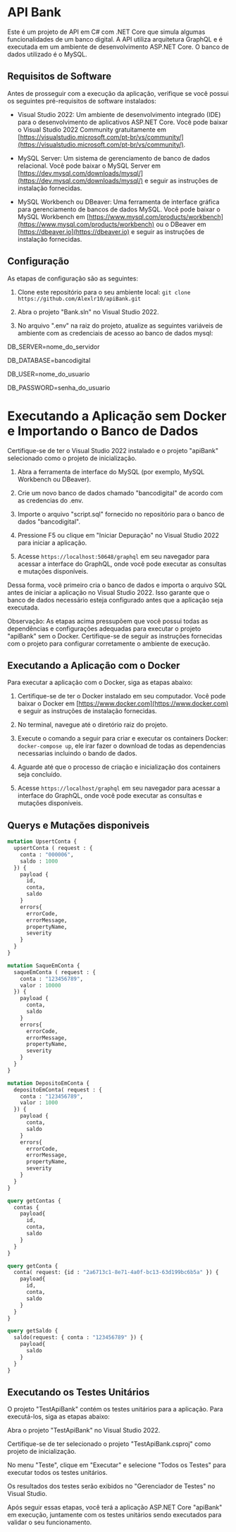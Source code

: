 # API Bank
Este é um projeto de API em C# com .NET Core que simula algumas funcionalidades de um banco digital. A API utiliza arquitetura GraphQL e é executada em um ambiente de desenvolvimento ASP.NET Core. O banco de dados utilizado é o MySQL.

## Requisitos de Software
Antes de prosseguir com a execução da aplicação, verifique se você possui os seguintes pré-requisitos de software instalados:

- Visual Studio 2022: Um ambiente de desenvolvimento integrado (IDE) para o desenvolvimento de aplicativos ASP.NET Core. Você pode baixar o Visual Studio 2022 Community gratuitamente em [https://visualstudio.microsoft.com/pt-br/vs/community/](https://visualstudio.microsoft.com/pt-br/vs/community/).

- MySQL Server: Um sistema de gerenciamento de banco de dados relacional. Você pode baixar o MySQL Server em [https://dev.mysql.com/downloads/mysql/](https://dev.mysql.com/downloads/mysql/) e seguir as instruções de instalação fornecidas.

- MySQL Workbench ou DBeaver: Uma ferramenta de interface gráfica para gerenciamento de bancos de dados MySQL. Você pode baixar o MySQL Workbench em [https://www.mysql.com/products/workbench](https://www.mysql.com/products/workbench) ou o DBeaver em [https://dbeaver.io](https://dbeaver.io) e seguir as instruções de instalação fornecidas.

## Configuração
As etapas de configuração são as seguintes:

1. Clone este repositório para o seu ambiente local: `git clone https://github.com/Alexlr10/apiBank.git`

2. Abra o projeto "Bank.sln" no Visual Studio 2022.

3. No arquivo ".env" na raiz do projeto, atualize as seguintes variáveis de ambiente com as credenciais de acesso ao banco de dados mysql:

DB_SERVER=nome_do_servidor

DB_DATABASE=bancodigital

DB_USER=nome_do_usuario

DB_PASSWORD=senha_do_usuario


# Executando a Aplicação sem Docker e Importando o Banco de Dados

Certifique-se de ter o Visual Studio 2022 instalado e o projeto "apiBank" selecionado como o projeto de inicialização.

1. Abra a ferramenta de interface do MySQL (por exemplo, MySQL Workbench ou DBeaver).

2. Crie um novo banco de dados chamado "bancodigital" de acordo com as credencias do .env.

3. Importe o arquivo "script.sql" fornecido no repositório para o banco de dados "bancodigital".

4. Pressione F5 ou clique em "Iniciar Depuração" no Visual Studio 2022 para iniciar a aplicação.

5. Acesse `https://localhost:50648/graphql` em seu navegador para acessar a interface do GraphQL, onde você pode executar as consultas e mutações disponíveis.

Dessa forma, você primeiro cria o banco de dados e importa o arquivo SQL antes de iniciar a aplicação no Visual Studio 2022. Isso garante que o banco de dados necessário esteja configurado antes que a aplicação seja executada.

Observação: As etapas acima pressupõem que você possui todas as dependências e configurações adequadas para executar o projeto "apiBank" sem o Docker. Certifique-se de seguir as instruções fornecidas com o projeto para configurar corretamente o ambiente de execução.


## Executando a Aplicação com o Docker
Para executar a aplicação com o Docker, siga as etapas abaixo:

1. Certifique-se de ter o Docker instalado em seu computador. Você pode baixar o Docker em [https://www.docker.com](https://www.docker.com) e seguir as instruções de instalação fornecidas.

2. No terminal, navegue até o diretório raiz do projeto.

3. Execute o comando a seguir para criar e executar os containers Docker: `docker-compose up`, ele irar fazer o download de todas as dependencias necessarias incluindo o bando de dados.

4. Aguarde até que o processo de criação e inicialização dos containers seja concluído.

5. Acesse `https://localhost/graphql` em seu navegador para acessar a interface do GraphQL, onde você pode executar as consultas e mutações disponíveis.

## Querys e Mutações disponiveis
```graphql
mutation UpsertConta {
  upsertConta ( request : {
    conta : "000006",
    saldo : 1000
  }) {
    payload {
      id,
      conta,
      saldo
    }
    errors{
      errorCode,
      errorMessage,
      propertyName,
      severity
    }
  } 
}

mutation SaqueEmConta {
  saqueEmConta ( request : {
    conta : "123456789",
    valor : 10000
  }) {
    payload {
      conta,
      saldo
    }
    errors{
      errorCode,
      errorMessage,
      propertyName,
      severity
    }
  } 
}

mutation DepositoEmConta {
  depositoEmConta( request : {
    conta : "123456789",
    valor : 1000
  }) {
    payload {
      conta,
      saldo
    }
    errors{
      errorCode,
      errorMessage,
      propertyName,
      severity
    }
  } 
}

query getContas {
  contas {
    payload{
      id,
      conta,
      saldo
    }
  }
}

query getConta {
  conta( request: {id : "2a6713c1-8e71-4a0f-bc13-63d199bc6b5a" }) {
    payload{
      id,
      conta,
      saldo
    }
  }
}

query getSaldo {
  saldo(request: { conta : "123456789" }) {
    payload{
      saldo
    }
  }
}
```

## Executando os Testes Unitários
O projeto "TestApiBank" contém os testes unitários para a aplicação. Para executá-los, siga as etapas abaixo:

Abra o projeto "TestApiBank" no Visual Studio 2022.

Certifique-se de ter selecionado o projeto "TestApiBank.csproj" como projeto de inicialização.

No menu "Teste", clique em "Executar" e selecione "Todos os Testes" para executar todos os testes unitários.

Os resultados dos testes serão exibidos no "Gerenciador de Testes" no Visual Studio.

Após seguir essas etapas, você terá a aplicação ASP.NET Core "apiBank" em execução, juntamente com os testes unitários sendo executados para validar o seu funcionamento.






